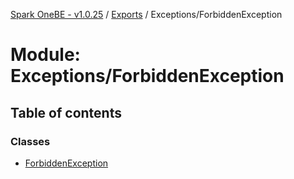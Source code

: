 [Spark OneBE - v1.0.25](../README.md) / [Exports](../modules.md) / Exceptions/ForbiddenException

# Module: Exceptions/ForbiddenException

## Table of contents

### Classes

- [ForbiddenException](../classes/Exceptions_ForbiddenException.ForbiddenException.md)
